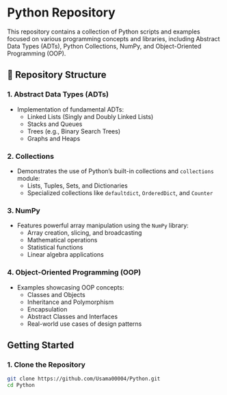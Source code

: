 # Python Repository

This repository contains a collection of Python scripts and examples focused on various programming concepts and libraries, including Abstract Data Types (ADTs), Python Collections, NumPy, and Object-Oriented Programming (OOP).

## 📁 Repository Structure

### **1. Abstract Data Types (ADTs)**
- Implementation of fundamental ADTs:
  - Linked Lists (Singly and Doubly Linked Lists)
  - Stacks and Queues
  - Trees (e.g., Binary Search Trees)
  - Graphs and Heaps

### **2. Collections**
- Demonstrates the use of Python’s built-in collections and `collections` module:
  - Lists, Tuples, Sets, and Dictionaries
  - Specialized collections like `defaultdict`, `OrderedDict`, and `Counter`

### **3. NumPy**
- Features powerful array manipulation using the `NumPy` library:
  - Array creation, slicing, and broadcasting
  - Mathematical operations
  - Statistical functions
  - Linear algebra applications

### **4. Object-Oriented Programming (OOP)**
- Examples showcasing OOP concepts:
  - Classes and Objects
  - Inheritance and Polymorphism
  - Encapsulation
  - Abstract Classes and Interfaces
  - Real-world use cases of design patterns

## Getting Started

### **1. Clone the Repository**
```bash
git clone https://github.com/Usama00004/Python.git
cd Python
